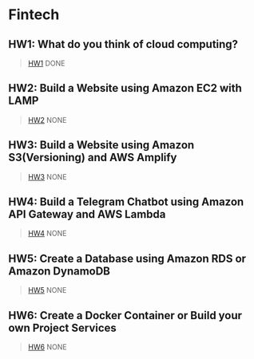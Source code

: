 # Fintech

HW1: What do you think of cloud computing?
---
>[HW1](https://github.com/zong-1220/Fintech/blob/main/1%E8%99%9F/HW1.md)
>DONE

HW2: Build a Website using Amazon EC2 with LAMP
---
>[HW2]()
>NONE

HW3: Build a Website using Amazon S3(Versioning) and AWS Amplify
---
>[HW3]()
>NONE

HW4: Build a Telegram Chatbot using Amazon API Gateway and AWS Lambda
---
>[HW4]()
>NONE

HW5: Create a Database using Amazon RDS or Amazon DynamoDB
---
>[HW5]()
>NONE

HW6: Create a Docker Container or Build your own Project Services
---
>[HW6]()
>NONE
